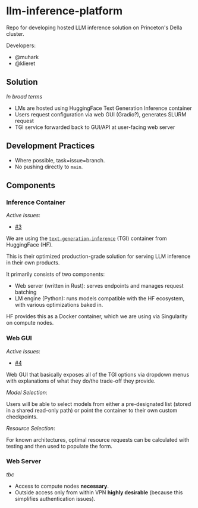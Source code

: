# llm-inference-platform

Repo for developing hosted LLM inference solution on Princeton's Della cluster.

Developers:

- @muhark
- @klieret

## Solution

_In broad terms_

- LMs are hosted using HuggingFace Text Generation Inference container
- Users request configuration via web GUI (Gradio?), generates SLURM request
- TGI service forwarded back to GUI/API at user-facing web server

## Development Practices

- Where possible, task=issue=branch.
- No pushing directly to `main`.

## Components

### Inference Container

_Active Issues_:

- [#3](https://github.com/princeton-ddss/llm-inference-platform/issues/3)

We are using the
[`text-generation-inference`](https://github.com/huggingface/text-generation-inference)
(TGI) container from HuggingFace (HF).

This is their optimized production-grade solution for serving LLM inference in
their own products.

It primarily consists of two components:

- Web server (written in Rust): serves endpoints and manages request batching
- LM engine (Python): runs models compatible with the HF ecosystem, with various
  optimizations baked in.

HF provides this as a Docker container, which we are using via Singularity on
compute nodes.

### Web GUI

_Active Issues_:

- [#4](https://github.com/princeton-ddss/llm-inference-platform/issues/4)

Web GUI that basically exposes all of the TGI options via dropdown menus with
explanations of what they do/the trade-off they provide.

_Model Selection_:

Users will be able to select models from either a pre-designated list (stored in
a shared read-only path) or point the container to their own custom checkpoints.

_Resource Selection_:

For known architectures, optimal resource requests can be calculated with
testing and then used to populate the form.

### Web Server

_tbc_

- Access to compute nodes **necessary**.
- Outside access only from within VPN **highly desirable** (because this
  simplifies authentication issues).

